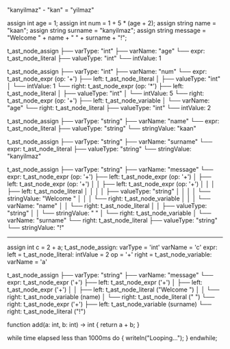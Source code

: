 "kanyilmaz" - "kan" = "yilmaz"



assign int age = 1;
assign int num = 1 + 5 * (age + 2);
assign string name = "kaan";
assign string surname = "kanyilmaz";
assign string message = "Welcome " + name + " " + surname + "!";

t_ast_node_assign
├── varType: "int"
├── varName: "age"
└── expr: t_ast_node_literal
    ├── valueType: "int"
    └── intValue: 1

t_ast_node_assign
├── varType: "int"
├── varName: "num"
└── expr: t_ast_node_expr (op: '+')
    ├── left: t_ast_node_literal
    │   ├── valueType: "int"
    │   └── intValue: 1
    └── right: t_ast_node_expr (op: '*')
        ├── left: t_ast_node_literal
        │   ├── valueType: "int"
        │   └── intValue: 5
        └── right: t_ast_node_expr (op: '+')
            ├── left: t_ast_node_variable
            │   └── varName: "age"
            └── right: t_ast_node_literal
                ├── valueType: "int"
                └── intValue: 2

t_ast_node_assign
├── varType: "string"
├── varName: "name"
└── expr: t_ast_node_literal
    ├── valueType: "string"
    └── stringValue: "kaan"

t_ast_node_assign
├── varType: "string"
├── varName: "surname"
└── expr: t_ast_node_literal
    ├── valueType: "string"
    └── stringValue: "kanyilmaz"

t_ast_node_assign
├── varType: "string"
├── varName: "message"
└── expr: t_ast_node_expr (op: '+')
    ├── left: t_ast_node_expr (op: '+')
    │   ├── left: t_ast_node_expr (op: '+')
    │   │   ├── left: t_ast_node_expr (op: '+')
    │   │   │   ├── left: t_ast_node_literal
    │   │   │   │   ├── valueType: "string"
    │   │   │   │   └── stringValue: "Welcome "
    │   │   │   └── right: t_ast_node_variable
    │   │   │       └── varName: "name"
    │   │   └── right: t_ast_node_literal
    │   │       ├── valueType: "string"
    │   │       └── stringValue: " "
    │   └── right: t_ast_node_variable
    │       └── varName: "surname"
    └── right: t_ast_node_literal
        ├── valueType: "string"
        └── stringValue: "!"

-------------------------------------------------------------------------------

assign int c = 2 + a;
t_ast_node_assign:
	varType = 'int'
	varName = 'c'
	expr:
		left = t_ast_node_literal:
			intValue = 2
		op = '+'
		right = t_ast_node_variable:
			varName = 'a'


t_ast_node_assign
├── varType: "string"
├── varName: "message"
└── expr: t_ast_node_expr ('+')
    ├── left: t_ast_node_expr ('+')
    │   ├── left: t_ast_node_expr ('+')
    │   │   ├── left: t_ast_node_literal ("Welcome ")
    │   │   └── right: t_ast_node_variable (name)
    │   └── right: t_ast_node_literal (" ")
    └── right: t_ast_node_expr ('+')
        ├── left: t_ast_node_variable (surname)
        └── right: t_ast_node_literal ("!")



function add(a: int, b: int) -> int {
    return a + b;
}

while time elapsed less than 1000ms do
{
    writeln("Looping...");
}
endwhile;
